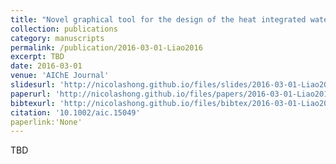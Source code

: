 ```yaml
---
title: "Novel graphical tool for the design of the heat integrated water allocation networks"
collection: publications
category: manuscripts
permalink: /publication/2016-03-01-Liao2016
excerpt: TBD
date: 2016-03-01
venue: 'AIChE Journal'
slidesurl: 'http://nicolashong.github.io/files/slides/2016-03-01-Liao2016.pdf'
paperurl: 'http://nicolashong.github.io/files/papers/2016-03-01-Liao2016.pdf'
bibtexurl: 'http://nicolashong.github.io/files/bibtex/2016-03-01-Liao2016.bib'
citation: '10.1002/aic.15049'
paperlink:'None'
---
```


TBD
